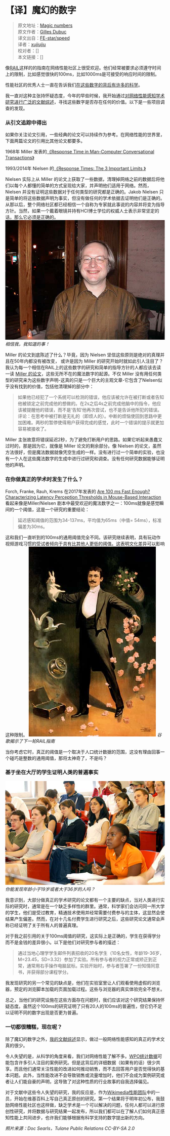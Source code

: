 # 【译】魔幻的数字
> 原文地址：[Magic numbers](https://calendar.perfplanet.com/2018/magic-numbers/)  
> 原文作者：[Gilles Dubuc](https://www.mediawiki.org/wiki/User:GDubuc_(WMF))  
> 译文出自：[FE-star/speed](https://github.com/FE-star/speed)  
> 译者：[xujiujiu](https://github.com/xujiujiu)  
> 校对者：[]  
> 本文链接：[]  

像[RAIL](https://developers.google.com/web/fundamentals/performance/rail#ux)这样的的指南在网络性能社区上很受欢迎。他们经常被要求必须遵守时间上的限制，比如感觉很快的100ms，比如1000ms是可接受的响应时间的限制。

性能社区的优秀人士一直在告诉我们[在这些数字的背后有许多的科学](https://youtu.be/XvZ7-Uh0R4Q?t=1350)。

我一直对这种主张持怀疑态度，今年的早些时候，我开始通过[对网络性能感知学术研究进行广泛的文献综述](https://www.mediawiki.org/wiki/Wikimedia_Performance_Team/Perceived_Performance)，寻找这些数字是否存在任何的价值。以下是一些项目调查的发现。

### 从引文追踪中得出

如果你关注论文引用，一些经典的论文可以持续作为参考。在网络性能的世界里，下面两篇论文的引用比其他论文都要多。

1968年 Miller 发表的[《Response Time in Man-Computer Conversational Transactions》](http://yusufarslan.net/sites/yusufarslan.net/files/upload/content/Miller1968.pdf)

1993/2014年 Nielsen 的[《Response Times: The 3 Important Limits 》](https://www.nngroup.com/articles/response-times-3-important-limits/)

Nielsen 实际上从 Miller 的论文上获取了一些数据，清理掉网络之前的数据后将他们以每个人都懂的简单的方式呈现给大家，并声明他们适用于网络。然而， Nielsen 并没有证明这些数据对于任何类型的研究都是正确的。Jakob Nielsen 只是简单的将这些数据声明为事实，但没有做任何的学术依据去证明他们是正确的。从那以后，整个网络社区都已经相信一个自称为专家就此事说的内容并将变为指导方针。当然，如果一个戴着眼镜并持有HCI博士学位的权威人士表示非常坚定的话，那么它必须是正确的。
![](./images/2018.5/1.jpg)
*相信我，我知道的事！*

 Miller 的论文到底陈述了什么？毕竟，因为 Nielsen 坚信这些原则是绝对的真理并且在50年内都没有被改变，
 或许是因为 Miller 的研究开始时就如此引人注目了？我认为每一个相信在RAIL上的这些数字的研究和简单的指导方针的人都应该去读一读 [Miller 的论文](http://yusufarslan.net/sites/yusufarslan.net/files/upload/content/Miller1968.pdf)，这些无所不在的魔法数字的起源。不仅 Miller 没有用任何类型的研究来为这些数字声明-这真的只是一个巨大的主观文章-它包含了Nielsen似乎没有找到的价值，包括他清理掉的部分中：
 
 >如果他已经犯了一个系统可以检测的错误，他应该被允许在被打断或者告知他被锁定之前完成他的想做的。在2s之后4s之前完成他脑中的指令，他应该被提醒他的错误，而不是‘告知’他再次尝试，也不是告诉他所犯的错误。
 评论：在思考中被打断是无礼的（即烦人的）。中断的烦恼使回到思路中更加困难。两秒的暂停使得用户获得完成的感觉，此时一个错误的提示就更加容易被接收了。
 
 Miller 主张故意将错误延迟2秒，为了避免打断用户的思路。如果它听起来愚蠢又过时的，那是因为它，就像是 Miller 论文的剩余部分。像 Nielsen 的论文，虽然方法很好，但是魔法数据就像凭空生成的一样。没有进行过一个简单的实验，也没有一个人在这些魔法数字的生成中进行过研究和调查。没有任何研究数据能够证明他的声明。
 
 ### 在你做真正的学术时发生了什么？
 
Forch, Franke, Rauh, Krems 在2017年发表的 [Are 100 ms Fast Enough? Characterizing Latency Perception Thresholds in Mouse-Based Interaction](http://link.springer.com/chapter/10.1007/978-3-319-58475-1_4)看起来像是Miller/Nielsen 剧本中最受欢迎的魔法数字之一：100ms就像是感觉瞬间的一个阈值，这是一个研究的重要结论：
>延迟感知阈值的范围为34-137ms，平均值为65ms（中值= 54ms），标准偏差为30ms。

这和我们一直听到的100ms的通用阈值完全不同。该研究继续表明，具有玩动作视频游戏习惯的受试者倾向于具有比其他人更低的阈值。这表明文化差异可以影响这种限制。
![](./images/2018.5/2.jpg)
*谷歌揭示了下一轮RAIL指南*

当你考虑它时，真正的阈值是一个取决于人口统计数据的范围，这没有理由回事一个碰巧是整数的通用阈值，那将太神奇了，不是吗？

### 基于坐在大厅的学生证明人类的普遍事实
![](./images/2018.5/3.jpg)
*你能发现年龄小于19岁或者大于36岁的人吗？*

我意识到，大部分做真正的学术研究的论文都有一个主要的缺点，当对人类进行实际的研究时，通常是在一个缺乏多样性的群里。通常，科学家们会访问同一所大学的学生，他们是受过教育，精通技术使用并经常需要付费参与的主体，这显然会使结果产生偏差。然而，在对十几名付费学生进行研究之后，这些研究论文通常会声称已经证明了关于所有人的普遍真理。

对于我之前引用的关于100ms阈值的研究，这实际上是正确的，学生在获得学分而不是金钱的差异很小。以下是他们对研究参与者的描述：
>通过当地心理学学生邮件列表招收的20名学生（10名女性，年龄19-36岁，M=23.45，SD=3.32）参加了实验。所有参与者的视力正常或矫正到正常，通常用右手操作电脑鼠标。实验开始时，参与者签署了一份知情同意书，并获得部分课程学分。

我发现研究的另一个常见的缺点是，他们在实验室里让人们观看使用虚假的浏览器，预定的浏览脚本加载的页面加载过程。这些与浏览器的真实体验完全不想关。

总之，当他们的研究设施在这些方面存在问题时，我们应该对这个研究结果保持怀疑态度。虽然这个100ms的研究证明了只有20人的100ms的普遍性，但它仍不足以证明不同的数字出现是否更为普遍。

### 一切都很糟糕，现在呢？

除了魔幻的数字之外，[我的文献综述](https://www.mediawiki.org/wiki/Wikimedia_Performance_Team/Perceived_Performance)显示，做过一般网络性能感知的真正的学术文真的很少。

令人失望的是，从科学的角度来看，我们对网络性能了解不多。[WPO统计数据](https://wpostats.com/)可能包含许多引人注目的案例研究。但是这背后的详细数据（如果有的话）很少共享。而且他们通常关注性能的改进如何推动销售，而不去回答用户是否觉得快的基本问题。此外，当性能改进不会导致销售或流量增加时，他们不会成为案例研究或者让人们能自豪的声明，这导致了对这种性质的行业故事的自我选择偏见。

对于文献中这些令人失望的研究，我的反应是，作为[Wikimedia性能团队](https://www.mediawiki.org/wiki/Wikimedia_Performance_Team)中的一员，开始在维基百科上写自己真正原创的研究。第一个结果将于明年初公布，我鼓励网络性能社区也这样做，缺乏学术是一个可以解决的问题，任何人都可以进行原创性研究，并将数据与研究结果一起发布，所以我们都可以在了解人们如何真正感知性能上共同进步，也许我们能够根据有科学支持的数字提出新的方向。

*照片来源：Doc Searls，Tulane Public Relations CC-BY-SA 2.0*





 
 
 






